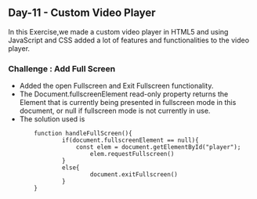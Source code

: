 ## Day-11 - Custom Video Player

In this Exercise,we made a custom video player in HTML5 and using JavaScript and CSS added a lot of features and functionalities to the video player.

### Challenge : Add Full Screen
- Added the open Fullscreen and Exit Fullscreen functionality.
- The Document.fullscreenElement read-only property returns the Element that is currently being presented in fullscreen mode in this document, or null if fullscreen mode is not currently in use.
- The solution used is 
    ```
        function handleFullScreen(){
                if(document.fullscreenElement == null){
                    const elem = document.getElementById("player");
                        elem.requestFullscreen()
                }
                else{
                        document.exitFullscreen()
                }
        }

    ```     